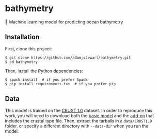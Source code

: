 # bathymetry
:ocean: Machine learning model for predicting ocean bathymetry

## Installation

First, clone this project:
```console
$ git clone https://github.com/adamjstewart/bathymetry.git
$ cd bathymetry
```
Then, install the Python dependencies:
```console
$ spack install  # if you prefer Spack
$ pip install requirements.txt  # if you prefer pip
```

## Data

This model is trained on the [CRUST 1.0](https://igppweb.ucsd.edu/~gabi/crust1.html) dataset. In order to reproduce this work, you will need to download both the [basic model](http://igppweb.ucsd.edu/~gabi/crust1/crust1.0.tar.gz) and the [add-on](http://igppweb.ucsd.edu/~gabi/crust1/crust1.0-addon.tar.gz) that includes the crustal type file. Then, extract the tarballs in a `data/CRUST1.0` folder, or specify a different directory with `--data-dir` when you run the model.
